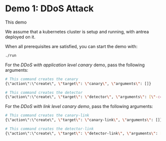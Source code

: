 # Demo 1: DDoS Attack

This demo

We assume that a kubernetes cluster is setup and running, with antrea deployed on it.

When all prerequisites are satisfied, you can start the demo with:

```sh
./run
```

For the _DDoS with application level canary_ demo, pass the following arguments:
```sh
# This command creates the canary
{\"action\":\"create\", \"target\": \"canary\", \"arguments\": []}

# This command creates the detector
{\"action\":\"create\", \"target\": \"detector\", \"arguments\": [\"-c=tarpit\"]}

```

For the _DDoS with link level canary demo_, pass the following arguments:
```sh
# This command creates the canary-link
{\"action\":\"create\", \"target\": \"canary-link\", \"arguments\": []}

# This command creates the detector-link
{\"action\":\"create\", \"target\": \"detector-link\", \"arguments\": [\"-c=tarpit\"]}

```

